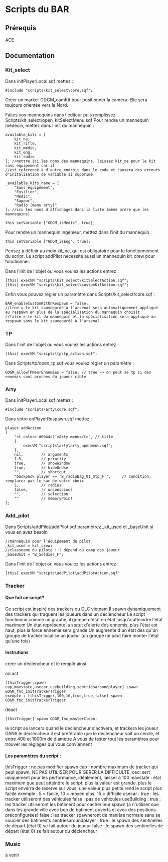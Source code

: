 # Scripts du BAR

## Prérequis

ACE

## Documentation

### Kit_select
Dans initPlayerLocal.sqf mettez :
```
#include "scripts\kit_select\core.sqf";
```

Creer un marker GDGM_camKit pour positionner la camera. Elle sera toujours orientée vers le Nord.

Faites vos mannequins dans l'éditeur puis remplissez Scripts/kit_select/open_kitSelectMenu.sqf
Pour rendre un mannequin médecin, mettez dans l'init du mannequin :

```
available_kits = [
	kit_ne,
	kit_rifle,
	kit_medic,
	kit_eng,
	kit_radio
]; //mettre ici les noms des mannequins, laissez kit_ne pour le kit sans equipement car il 
//est referencé à d'autre endroit dans le code et causera des erreurs d'initalisation de variable si supprimé

_available_kits_name = [
	"Sans équipement",
	"Fusilier",
	"Medic",
	"Sapeur",
	"Radio (menu arty)"
]; //ici les noms d'affichages dans la liste (même ordre que les mannequins)
```

```
this setVariable ["GDGM_isMedic", true];
```

Pour rendre un mannequin ingénieur, mettez dans l'init du mannequin :
```
this setVariable ["GDGM_isEng", true];
```

Pensez à définir au moin kit_ne, qui est obligatoire pour le fonctionnement du script.
Le script addPilot necessite aussi un mannequin kit_crew pour fonctionner.

Dans l'init de l'objet ou vous voulez les actions entrez :

```
[this] execVM "scripts\kit_select\kitSelectAction.sqf";
[this] execVM "scripts\kit_select\customKitAction.sqf"; 
```

Enfin vous pouvez régler un paramètre dans Scripts/kit_select/core.sqf :
```
BAR_enableCustomKitOnRespawn = false; 
//true = le kit sauvegardé à l'arsenal sera automatiquement appliqué au respawn en plus de la spécialisation du mannequin choisit
//false = le kit du mannequin et la spécialisation sera appliqué au respawn sans le kit sauvegardé à l'arsenal
```


### TP

Dans l'init de l'objet ou vous voulez les actions entrez :

```
[this] execVM "scripts\tp\tp_action.sqf"; 
```

Dans Scripts/tp/open_tp.sqf vous voulez régler un paramètre :
```
GDGM_allowTPNearEnnemies = false; // true -> on peut se tp si des ennemis sont proches du joueur cible
```

### Arty

Dans initPlayerLocal.sqf mettez :
```
#include "scripts\arty\core.sqf";
```

Dans votre onPlayerRespawn.sqf mettez :
```
player addAction
[
	"<t color='#0044c2'>Arty menu</t>",	// title
	{
		execVM "scripts\arty\arty_openmenu.sqf";
	},
	nil,		// arguments
	1.5,		// priority
	true,		// showWindow
	true,		// hideOnUse
	"",			// shortcut
	"backpack player == 'B_radioBag_01_mtp_F'", 	// condition, remplacez par le sac de votre choix
	5,			// radius
	false,		// unconscious
	"",			// selection
	""			// memoryPoint
];
```

### Add_pilot

Dans Scripts/addPilot/addPilot.sqf
paramètrez _kit_used et _baseUnit si vous en avez besoin
```
//mannequin pour l'équipement du pilot
_kit_used = kit_crew;
//classname du pilote !!! dépend du camp des joueur
_baseUnit = "B_Soldier_F";
```

Dans l'init de l'objet ou vous voulez les actions entrez :
```
[this] execVM "scripts\addPilot\addPilotAction.sqf"
```

### Tracker

#### Que fait ce script?

Ce script est inspiré des trackers du DLC vietnam
Il spawn dynamiquement des trackers qui traquent les joueurs dans un déclencheur 
Le script fonctionne comme un graphe, il grimpe d'état en état jusqu'a atteindre l'état maximum
Un état représente la statut d'alerte des ennemis, plus l'état est haut, plus la force ennemie sera grande 
Un augmente d'un état dès qu'un groupe de tracker localise un joueur (un groupe ne peut faire monter l'état qu'une fois)

#### Instrutions

creer un déclencheur et le remplir ainsi

on act
```
[thisTrigger,spawn cap,maxstate,usecar,usebuilding,sentriesaroundplayer] spawn GDGM_fnc_initTrackerTrigger;
exemple : [thisTrigger,100,10,true,true,false] spawn GDGM_fnc_initTrackerTrigger;
```

deact
``` 
[thisTrigger] spawn GDGM_fnc_masterClean;
```

le script se lancera quand le déclencheur s'activera, et trackera les joueur DANS le déclencheur
il est préférable que le déclencheur soit un cercle, et entre 400 et 1000m de diamètre
A vous de tester tout les paramètres pour trouver les réglages qui vous conviennent

#### Les paramètres du script :

thisTrigger : ne pas modifier 
spawn cap : nombre maximum de tracker qui peut spawn, NE PAS UTILISER POUR GERER LA DIFFICULTE, ceci sert uniquement pour les performance, idéalement, laisser à 100
maxstate : état maximum que peut atteindre le script, plus la valeur est grande, plus le script enverra de reserve sur vous, une valeur plus petite rend le script plus facile
	exemple : 5 = facile, 10 = moyen plus, 15 = difficile
usecar : 
	true : les tracker utiliseront des véhicules
	false : pas de véhicules
useBuilding : 
	true : les tracker utiliseront les batiment pour cacher leur spawn (à n'utiliser que dans les grande ville avec bcp de batiment ouverts et avec des positions préconfigurées)
	false : les tracker spawneront de manière normale sans se soucier des batiments 
sentriesaroundplayer : 
	true : le spawn des sentinelles de départ (état 0) se fait autour du joueur
	false : le spawn des sentinelles de départ (état 0) se fait autour du déclencheur

### Music
à venir